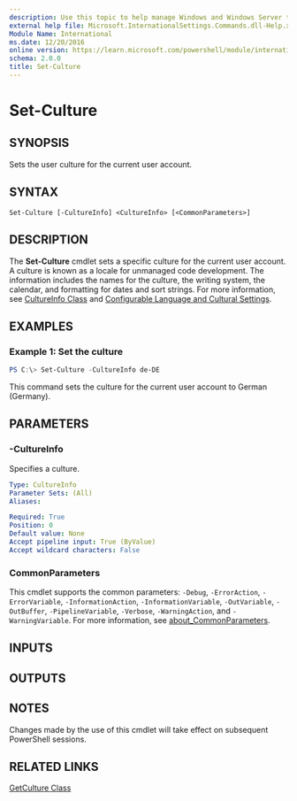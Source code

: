 ```yaml
---
description: Use this topic to help manage Windows and Windows Server technologies with Windows PowerShell.
external help file: Microsoft.InternationalSettings.Commands.dll-Help.xml
Module Name: International
ms.date: 12/20/2016
online version: https://learn.microsoft.com/powershell/module/international/set-culture?view=windowsserver2025-ps&wt.mc_id=ps-gethelp
schema: 2.0.0
title: Set-Culture
---
```


# Set-Culture

## SYNOPSIS
Sets the user culture for the current user account.

## SYNTAX

```
Set-Culture [-CultureInfo] <CultureInfo> [<CommonParameters>]
```

## DESCRIPTION
The **Set-Culture** cmdlet sets a specific culture for the current user account.
A culture is known as a locale for unmanaged code development.
The information includes the names for the culture, the writing system, the calendar, and formatting for dates and sort strings.
For more information, see [CultureInfo Class](https://go.microsoft.com/fwlink/?LinkID=242306) and [Configurable Language and Cultural Settings](https://go.microsoft.com/fwlink/?LinkID=242307).

## EXAMPLES

### Example 1: Set the culture
```powershell
PS C:\> Set-Culture -CultureInfo de-DE
```

This command sets the culture for the current user account to German (Germany).

## PARAMETERS

### -CultureInfo
Specifies a culture.

```yaml
Type: CultureInfo
Parameter Sets: (All)
Aliases:

Required: True
Position: 0
Default value: None
Accept pipeline input: True (ByValue)
Accept wildcard characters: False
```

### CommonParameters
This cmdlet supports the common parameters: `-Debug`, `-ErrorAction`, `-ErrorVariable`, `-InformationAction`, `-InformationVariable`, `-OutVariable`, `-OutBuffer`, `-PipelineVariable`, `-Verbose`, `-WarningAction`, and `-WarningVariable`. For more information, see [about_CommonParameters](https://go.microsoft.com/fwlink/?LinkID=113216).

## INPUTS

## OUTPUTS

## NOTES
Changes made by the use of this cmdlet will take effect on subsequent PowerShell sessions.

## RELATED LINKS

[GetCulture Class](https://go.microsoft.com/fwlink/?LinkID=243343)

